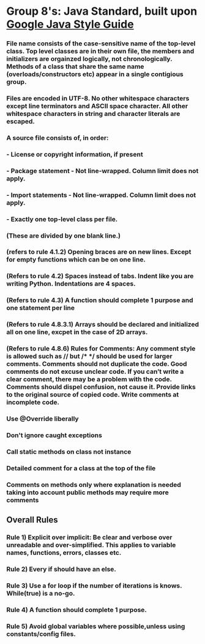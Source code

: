 # Group 8's: Java Standard, built upon [Google Java Style Guide](https://google.github.io/styleguide/javaguide.html#s4-formatting)

### File name consists of the case-sensitive name of the top-level class. Top level classes are in their own file, the members and initializers are orgainzed logically, not chronologically. Methods of a class that share the same name (overloads/constructors etc) appear in a single contigious group.
### Files are encoded in UTF-8. No other whitespace characters except line terminators and ASCII space character. All other whitespace characters in string and character literals are escaped.
### A source file consists of, in order:
### - License or copyright information, if present
### - Package statement - Not line-wrapped. Column limit does not apply.
### - Import statements - Not line-wrapped. Column limit does not apply.
### - Exactly one top-level class per file.
### (These are divided by one blank line.)

### (refers to rule 4.1.2) Opening braces are on new lines. Except for empty functions which can be on one line.
### (Refers to rule 4.2) Spaces instead of tabs. Indent like you are writing Python. Indentations are 4 spaces.
### (Refers to rule 4.3) A function should complete 1 purpose and one statement per line
### (Refers to rule 4.8.3.1) Arrays should be declared and initialized all on one line, excpet in the case of 2D arrays.
### (Refers to rule 4.8.6) Rules for Comments: Any comment style is allowed such as // but /* */ should be used for larger comments. Comments should not duplicate the code. Good comments do not excuse unclear code.  If you can’t write a clear comment, there may be a problem with the code.  Comments should dispel confusion, not cause it. Provide links to the original source of copied code. Write comments at incomplete code.

### Use @Override liberally
### Don't ignore caught exceptions
### Call static methods on class not instance
### Detailed comment for a class at the top of the file
### Comments on methods only where explanation is needed taking into account public methods may require more comments

## Overall Rules 
### Rule 1) Explicit over implicit: Be clear and verbose over unreadable and over-simplified. This applies to variable names, functions, errors, classes etc.
### Rule 2) Every if should have an else.
### Rule 3) Use a for loop if the number of iterations is knows. While(true) is a no-go.
### Rule 4) A function should complete 1 purpose.
### Rule 5) Avoid global variables where possible,unless using constants/config files.
